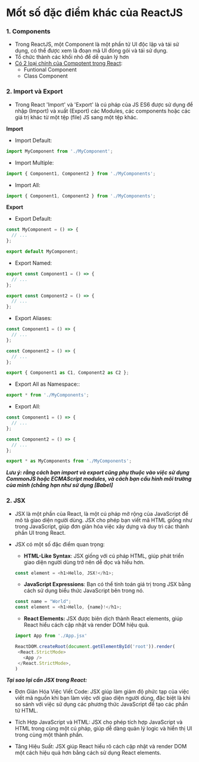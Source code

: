 # Mốt số đặc điểm khác của ReactJS

### 1. Components
- Trong ReactJS, một Component là một phần tử UI độc lập và tái sử dụng, có thể được xem là đoạn mã UI đóng gói và tái sử dụng.
- Tổ chức thành các khối nhỏ để dễ quản lý hơn
- [Có 2 loại chính của Compotent trong React](https://viblo.asia/p/so-sanh-class-components-va-functional-components-trong-reactjs-maGK7reO5j2):
  -  Funtional Component
  -  Class Component

### 2. Import và Export 
- Trong React 'Import' và 'Export' là cú pháp của JS ES6 được sử dụng để nhập (Import) và xuất (Export) các Modules, các components hoặc các giá trị khác từ một tệp (file) JS sang một tệp khác. 

**Import**

- Import Default:

```javascript
import MyComponent from './MyComponent';
```
- Import Multiple:

```javascript
import { Component1, Component2 } from './MyComponents';
```
- Import All:
```javascript
import { Component1, Component2 } from './MyComponents';
```

**Export**

- Export Default:
```javascript
const MyComponent = () => {
  // ...
};

export default MyComponent;
```
- Export Named:
```javascript
export const Component1 = () => {
  // ...
};

export const Component2 = () => {
  // ...
};
```
- Export Aliases:
```javascript
const Component1 = () => {
  // ...
};

const Component2 = () => {
  // ...
};

export { Component1 as C1, Component2 as C2 };
```

- Export All as Namespace::
```javascript
export * from './MyComponents';
```
- Export All:
```javascript
const Component1 = () => {
  // ...
};

const Component2 = () => {
  // ...
};

export * as MyComponents from './MyComponents';
```

***Lưu ý: rằng cách bạn import và export cũng phụ thuộc vào việc sử dụng CommonJS hoặc ECMAScript modules, và cách bạn cấu hình môi trường của mình (chẳng hạn như sử dụng [Babel]***

### 2. JSX
- JSX là một phần của React, là một cú pháp mở rộng của JavaScript để mô tả giao diện người dùng. JSX cho phép bạn viết mã HTML giống như trong JavaScript, giúp đơn giản hóa việc xây dựng và duy trì các thành phần UI trong React.

- JSX có một số đặc điểm quan trọng:

  - **HTML-Like Syntax**: JSX giống với cú pháp HTML, giúp phát triển giao diện người dùng trở nên dễ đọc và hiểu hơn.
  ```javascript
  const element = <h1>Hello, JSX!</h1>;
  ```
  - **JavaScript Expressions**: Bạn có thể tính toán giá trị trong JSX bằng cách sử dụng biểu thức JavaScript bên trong nó.
   ```javascript
  const name = "World";
  const element = <h1>Hello, {name}!</h1>;
  ```
  - **React Elements:** JSX được biên dịch thành React elements, giúp React hiểu cách cập nhật và render DOM hiệu quả.
   ```javascript
  import App from './App.jsx'

  ReactDOM.createRoot(document.getElementById('root')).render(
    <React.StrictMode>
      <App />
    </React.StrictMode>,
  )
  ```

***Tại sao lại cần JSX trong React:***
- Đơn Giản Hóa Việc Viết Code: JSX giúp làm giảm độ phức tạp của việc viết mã nguồn khi bạn làm việc với giao diện người dùng, đặc biệt là khi so sánh với việc sử dụng các phương thức JavaScript để tạo các phần tử HTML.

- Tích Hợp JavaScript và HTML: JSX cho phép tích hợp JavaScript và HTML trong cùng một cú pháp, giúp dễ dàng quản lý logic và hiển thị UI trong cùng một thành phần.

- Tăng Hiệu Suất: JSX giúp React hiểu rõ cách cập nhật và render DOM một cách hiệu quả hơn bằng cách sử dụng React elements.